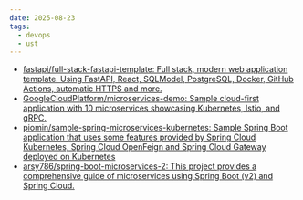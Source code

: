 ```yaml
---
date: 2025-08-23
tags:
  - devops
  - ust
---
```

- [fastapi/full-stack-fastapi-template: Full stack, modern web application template. Using FastAPI, React, SQLModel, PostgreSQL, Docker, GitHub Actions, automatic HTTPS and more.](https://github.com/fastapi/full-stack-fastapi-template?utm_source=chatgpt.com)
- [GoogleCloudPlatform/microservices-demo: Sample cloud-first application with 10 microservices showcasing Kubernetes, Istio, and gRPC.](https://github.com/GoogleCloudPlatform/microservices-demo?utm_source=chatgpt.com)
- [piomin/sample-spring-microservices-kubernetes: Sample Spring Boot application that uses some features provided by Spring Cloud Kubernetes, Spring Cloud OpenFeign and Spring Cloud Gateway deployed on Kubernetes](https://github.com/piomin/sample-spring-microservices-kubernetes?utm_source=chatgpt.com)
- [arsy786/spring-boot-microservices-2: This project provides a comprehensive guide of microservices using Spring Boot (v2) and Spring Cloud.](https://github.com/arsy786/spring-boot-microservices-2?utm_source=chatgpt.com)


